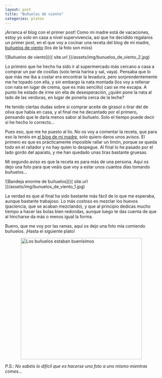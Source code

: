 ```yaml
---
layout: post
title: "Buñuelos de viento"
categories: platos
---
```


¡Arranca el blog con el primer post! Como mi madre está de vacaciones, estoy yo solo en casa a nivel supervivencia, así que he decidido regalaros un primer post, en el que voy a cocinar una receta del blog de mi madre, [buñuelos de viento](https://recetasdemaca.wordpress.com/2016/11/03/bunuelos-de-viento/) (los de la foto son míos)

![Buñuelos de viento]({{ site.url }}/assets/img/bunuelos_de_viento_2.jpg)

Lo primero que he hecho ha sido ir al supermercado más cercano a casa a comprar un par de cosillas (solo tenía harina y sal, vaya). Pensaba que lo que más me iba a costar era encontrar la levadura, pero sorprendentemente me he topado con ella, y sin embargo la nata montada (los voy a rellenar con nata en lugar de crema, que es más sencillo) casi se me escapa. A punto he estado de irme sin ella de desesperación, ¿quién pone la nata al lado de las verduras, en lugar de ponerla cerca de la leche?

He tenido ciertas dudas sobre si comprar aceite de girasol o tirar del de oliva que había en casa, y al final me he decantado por el primero, pensando que le daría menos sabor al buñuelo. Solo el tiempo puede decir si he hecho lo correcto...

Pues eso, que me he puesto al lío. No os voy a comentar la receta, que para eso la tenéis en [el blog de mi madre](https://recetasdemaca.wordpress.com/2016/11/03/bunuelos-de-viento/), solo quiero daros unos avisos. El primero es que es prácticamente imposible rallar un limón, porque se queda todo en el rallador y no hay quien lo despegue. Al final lo he pasado por el lado gordo del aparato, y me han quedado unas tiras bastante gruesas.

Mi segundo aviso es que la receta es para más de una persona. Aquí os dejo una foto para que veáis que voy a estar unos cuantos días tomando buñuelos...

![Bandeja enorme de buñuelos]({{ site.url }}/assets/img/bunuelos_de_viento_1.jpg)

La verdad es que al final ha sido bastante más fácil de lo que me esperaba, aunque bastante trabajoso. Lo más costoso es mezclar los huevos (paciencia, que se acaban mezclando), y que al principio dedicas mucho tiempo a hacer las bolas bien redondas, aunque luego te das cuenta de que al hincharse da más o menos igual la forma.

Bueno, que me voy por las ramas, aquí os dejo una foto mía comiendo buñuelos. ¡Hasta el siguiente plato!

<img src="{{ site.url }}/assets/img/bunuelos_de_viento_3.png" alt="Los buñuelos estaban buenísimos"  style="width: 400px;margin-left: auto; margin-right: auto; display: block;"/>

_P.S.: No sabéis lo difícil que es hacerse una foto a uno mismo mientras comes..._